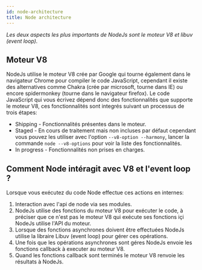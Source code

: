 ```yaml
---
id: node-architecture
title: Node architecture
---
```

*Les deux aspects les plus importants de NodeJs sont le moteur V8 et libuv (event loop).*

## Moteur V8
NodeJs utilise le moteur V8 crée par Google qui tourne également dans le navigateur Chrome pour compiler le code JavaScript, cependant il existe des alternatives comme Chakra (crée par microsoft, tourne dans IE) ou encore spidermonkey (tourne dans le navigateur firefox). Le code JavaScript qui vous écrivez dépend donc des fonctionnalités que supporte le moteur V8, ces fonctionnalités sont integrés suivant un processus de trois étapes:

* Shipping - Fonctionnalités présentes dans le moteur.
* Staged - En cours de traitement mais non incluses par défaut cependant vous pouvez les utiliser avec l'option `--v8-option --harmony`, lancer la commande `node --v8-options` pour voir la liste des fonctionnalités.
* In progress - Fonctionnalités non prises en charges.

## Comment Node intéragit avec V8 et l'event loop ?
Lorsque vous exécutez du code Node effectue ces actions en internes:

1. Interaction avec l'api de node via ses modules.
2. NodeJs utilise des fonctions du moteur V8 pour exécuter le code, à préciser que ce n'est pas le moteur V8 qui exécute ses fonctions içi NodeJs utilise l'API du moteur.
3. Lorsque des fonctions asynchrones doivent être effectuées NodeJs utilise la libraire Libuv (event loop) pour gérer ces opérations.
4. Une fois que les opérations asynchrones sont géres NodeJs envoie les fonctions callback à executer au moteur V8.
5. Quand les fonctions callback sont terminés le moteur V8 renvoie les résultats à NodeJs.
